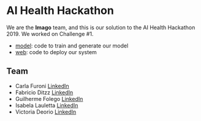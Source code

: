 # AI Health Hackathon

We are the **Imago** team, and this is our solution
to the AI Health Hackathon 2019.
We worked on Challenge #1.

- [model](model): code to train and generate our model
- [web](web): code to deploy our system


## Team

- Carla Furoni [LinkedIn](https://www.linkedin.com/in/carlafuroni/)
- Fabricio Ditzz [LinkedIn](https://www.linkedin.com/in/fabricio-ditzz-5216a582)
- Guilherme Folego [LinkedIn](https://www.linkedin.com/in/gfolego)
- Isabela Lauletta [LinkedIn](https://www.linkedin.com/in/isabela-lauletta-modesto-8673b462/)
- Victoria Deorio [LinkedIn](https://www.linkedin.com/in/victoria-deorio-234605172/)

